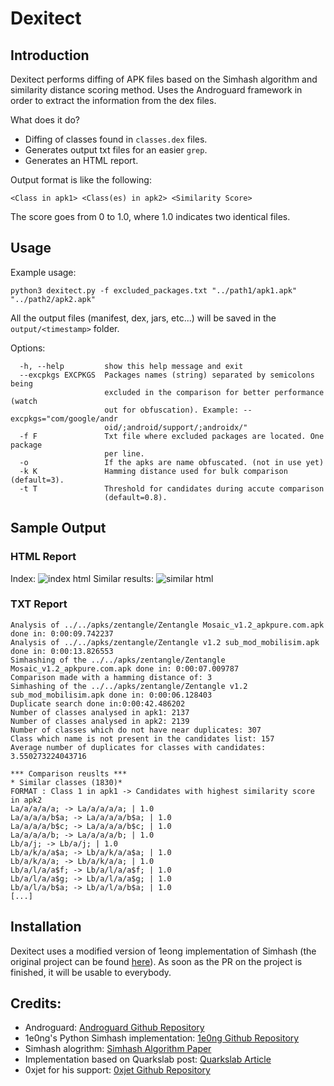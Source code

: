 # Dexitect
## Introduction
Dexitect performs diffing of APK files based on the Simhash algorithm and similarity distance scoring method. Uses the Androguard framework in order to extract the information from the dex files.

What does it do?
* Diffing of classes found in `classes.dex` files.
* Generates output txt files for an easier `grep`.
* Generates an HTML report.

Output format is like the following:
```
<Class in apk1> <Class(es) in apk2> <Similarity Score>
````
The score goes from 0 to 1.0, where 1.0 indicates two identical files.

## Usage
Example usage:
```
python3 dexitect.py -f excluded_packages.txt "../path1/apk1.apk" "../path2/apk2.apk"
```
All the output files (manifest, dex, jars, etc...) will be saved in the `output/<timestamp>` folder.

Options:
```
  -h, --help         show this help message and exit
  --excpkgs EXCPKGS  Packages names (string) separated by semicolons being
                     excluded in the comparison for better performance (watch
                     out for obfuscation). Example: --excpkgs="com/google/andr
                     oid/;android/support/;androidx/"
  -f F               Txt file where excluded packages are located. One package
                     per line.
  -o                 If the apks are name obfuscated. (not in use yet)
  -k K               Hamming distance used for bulk comparison (default=3).
  -t T               Threshold for candidates during accute comparison
                     (default=0.8).
```
## Sample Output
### HTML Report
Index:
![index html](/images/index.png)
Similar results:
![similar html](/images/similar_results.png)

### TXT Report
```
Analysis of ../../apks/zentangle/Zentangle Mosaic_v1.2_apkpure.com.apk done in: 0:00:09.742237
Analysis of ../../apks/zentangle/Zentangle v1.2 sub_mod_mobilisim.apk done in: 0:00:13.826553
Simhashing of the ../../apks/zentangle/Zentangle Mosaic_v1.2_apkpure.com.apk done in: 0:00:07.009787
Comparison made with a hamming distance of: 3
Simhashing of the ../../apks/zentangle/Zentangle v1.2 sub_mod_mobilisim.apk done in: 0:00:06.128403
Duplicate search done in:0:00:42.486202
Number of classes analysed in apk1: 2137
Number of classes analysed in apk2: 2139
Number of classes which do not have near duplicates: 307
Class which name is not present in the candidates list: 157
Average number of duplicates for classes with candidates: 3.550273224043716

*** Comparison reuslts ***
* Similar classes (1830)*
FORMAT : Class 1 in apk1 -> Candidates with highest similarity score in apk2
La/a/a/a/a; -> La/a/a/a/a; | 1.0
La/a/a/a/b$a; -> La/a/a/a/b$a; | 1.0
La/a/a/a/b$c; -> La/a/a/a/b$c; | 1.0
La/a/a/a/b; -> La/a/a/a/b; | 1.0
Lb/a/j; -> Lb/a/j; | 1.0
Lb/a/k/a/a$a; -> Lb/a/k/a/a$a; | 1.0
Lb/a/k/a/a; -> Lb/a/k/a/a; | 1.0
Lb/a/l/a/a$f; -> Lb/a/l/a/a$f; | 1.0
Lb/a/l/a/a$g; -> Lb/a/l/a/a$g; | 1.0
Lb/a/l/a/b$a; -> Lb/a/l/a/b$a; | 1.0
[...]
```
## Installation
Dexitect uses a modified version of 1eong implementation of Simhash (the original project can be found [here](https://github.com/1e0ng/simhash)). As soon as the PR on the project is finished, it will be usable to everybody.

## Credits:
* Androguard: [Androguard Github Repository](https://github.com/androguard/androguard)
* 1e0ng's Python Simhash implementation: [1e0ng Github Repository](https://github.com/1e0ng/simhash )
* Simhash alogrithm: [Simhash Algorithm Paper](https://www.cs.princeton.edu/courses/archive/spr04/cos598B/bib/CharikarEstim.pdf)
* Implementation based on Quarkslab post: [Quarkslab Article](https://blog.quarkslab.com/android-application-diffing-engine-overview.html)
* 0xjet for his support: [0xjet Github Repository](https://github.com/0xjet)

